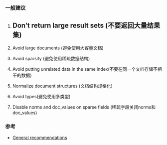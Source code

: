 
### 一般建议

1. Don’t return large result sets (不要返回大量结果集)
    -
2. Avoid large documents (避免使用大容量文档)

3. Avoid sparsity (避免使用稀疏数据结构)

4. Avoid putting unrelated data in the same index(不要在同一个文档存储不相干的数据)

5. Normalize document structures (文档结构规格化)

6. Avoid types(避免使用多类型)

7. Disable norms and doc_values on sparse fields (稀疏字段关闭norms和doc_values)



### 参考
- [General recommendations](https://www.elastic.co/guide/en/elasticsearch/reference/current/general-recommendations.html)


